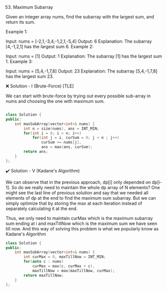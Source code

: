 53. Maximum Subarray

Given an integer array nums, find the 
subarray
 with the largest sum, and return its sum.

 

Example 1:

Input: nums = [-2,1,-3,4,-1,2,1,-5,4]
Output: 6
Explanation: The subarray [4,-1,2,1] has the largest sum 6.
Example 2:

Input: nums = [1]
Output: 1
Explanation: The subarray [1] has the largest sum 1.
Example 3:

Input: nums = [5,4,-1,7,8]
Output: 23
Explanation: The subarray [5,4,-1,7,8] has the largest sum 23.


❌ Solution - I (Brute-Force) [TLE]

We can start with brute-force by trying out every possible sub-array in nums and choosing the one with maximum sum.

```cpp

class Solution {
public:
    int maxSubArray(vector<int>& nums) {
        int n = size(nums), ans = INT_MIN;
        for(int i = 0; i < n; i++) 
            for(int j = i, curSum = 0; j < n ; j++) 
                curSum += nums[j],
                ans = max(ans, curSum);        
        return ans;
    }
};
```
✔️ Solution - V (Kadane's Algorithm)

We can observe that in the previous approach, dp[i] only depended on dp[i-1]. So do we really need to maintain the whole dp array of N elements? One might see the last line of previous solution and say that we needed all elements of dp at the end to find the maximum sum subarray. But we can simply optimize that by storing the max at each iteration instead of separately calculating it at the end.

Thus, we only need to maintain curMax which is the maximum subarray sum ending at i and maxTillNow which is the maximum sum we have seen till now. And this way of solving this problem is what we popularly know as Kadane's Algorithm

```cpp
class Solution {
public:
    int maxSubArray(vector<int>& nums) {
        int curMax = 0, maxTillNow = INT_MIN;
        for(auto c : nums)
            curMax = max(c, curMax + c),
            maxTillNow = max(maxTillNow, curMax);
        return maxTillNow;
    }
};
```
